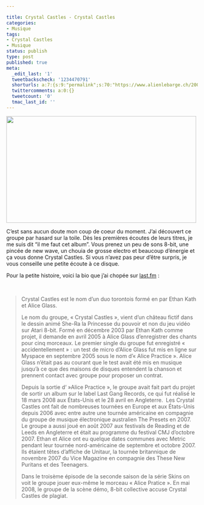 ```yaml
---

title: Crystal Castles - Crystal Castles
categories:
- Musique
tags:
- Crystal Castles
- Musique
status: publish
type: post
published: true
meta:
  _edit_last: '1'
  tweetbackscheck: '1234470791'
  shorturls: a:7:{s:9:"permalink";s:70:"https://www.alienlebarge.ch/2008/07/30/crystal-castles-crystal-castles/";s:7:"tinyurl";s:25:"https://tinyurl.com/b4rgwa";s:4:"isgd";s:17:"https://is.gd/ikej";s:5:"bitly";s:20:"https://bit.ly/1GOgFG";s:5:"snipr";s:22:"https://snipr.com/b9xby";s:5:"snurl";s:22:"https://snurl.com/b9xby";s:7:"snipurl";s:24:"https://snipurl.com/b9xby";}
  twittercomments: a:0:{}
  tweetcount: '0'
  tmac_last_id: ''
---
```

<img class="alignnone size-medium wp-image-566" title="Crystal Castles" src="https://dlgjp9x71cipk.cloudfront.net/2008/07/crystalcastles.png" alt="" width="500" height="281" />

C’est sans aucun doute mon coup de coeur du moment. J’ai découvert ce groupe par hasard sur la toile. Dès les premières écoutes de leurs titres, je me suis dit “il me faut cet album”. Vous prenez un peu de sons 8-bit, une pincée de new wave, un chouia de grosse electro et beaucoup d’énergie et ça vous donne Crystal Castles. Si vous n’avez pas peur d’être surpris, je vous conseille une petite écoute à ce disque.

<!--more-->

Pour la petite histoire, voici la bio que j’ai chopée sur <a href="https://www.lastfm.fr/music/Crystal+Castles"><span>last.fm</span></a> :

 
<blockquote>Crystal Castles est le nom d’un duo torontois formé en par Ethan Kath et Alice Glass.

Le nom du groupe, « Crystal Castles », vient d’un château fictif dans le dessin animé She-Ra la Princesse du pouvoir et non du jeu vidéo sur Atari 8-bit. Formé en décembre 2003 par Ethan Kath comme projet, il demande en avril 2005 à Alice Glass d’enregistrer des chants pour cinq morceaux. Le premier single du groupe fut enregistré « accidentellement » : un test de micro d’Alice Glass fut mis en ligne sur Myspace en septembre 2005 sous le nom d’« Alice Practice ». Alice Glass n’était pas au courant que le test avait été mis en musique jusqu’à ce que des maisons de disques entendent la chanson et prennent contact avec groupe pour proposer un contrat.

Depuis la sortie d‘ »Alice Practice », le groupe avait fait part du projet de sortir un album sur le label Last Gang Records, ce qui fut réalisé le 18 mars 2008 aux États-Unis et le 28 avril en Angleterre. 
Les Crystal Castles ont fait de nombreuses tournées en Europe et aux États-Unis depuis 2006 avec entre autre une tournée américaine en compagnie du groupe de musique électronique australien The Presets en 2007. Le groupe a aussi joué en août 2007 aux festivals de Reading et de Leeds en Angleterre et était au programme du festival CMJ d’octobre 2007. Ethan et Alice ont eu quelque dates communes avec Metric pendant leur tournée nord-américaine de septembre et octobre 2007. Ils étaient têtes d’affiche de Unitaur, la tournée britannique de novembre 2007 du Vice Magazine en compagnie des These New Puritans et des Teenagers.

Dans le troisème épisode de la seconde saison de la série Skins on voit le groupe jouer eux-même le morceau « Alice Pratice ».
En mai 2008, le groupe de la scène démo, 8-bit collective accuse Crystal Castles de plagiat.</blockquote>
<object classid="clsid:d27cdb6e-ae6d-11cf-96b8-444553540000" width="425" height="344" codebase="https://download.macromedia.com/pub/shockwave/cabs/flash/swflash.cab#version=6,0,40,0"><param name="allowFullScreen" value="true" /><param name="src" value="https://www.youtube.com/v/F29fGbm0a24&amp;hl=en&amp;fs=1" /><embed type="application/x-shockwave-flash" width="425" height="344" src="https://www.youtube.com/v/F29fGbm0a24&amp;hl=en&amp;fs=1" allowfullscreen="true"></embed></object>

<object classid="clsid:d27cdb6e-ae6d-11cf-96b8-444553540000" width="425" height="344" codebase="https://download.macromedia.com/pub/shockwave/cabs/flash/swflash.cab#version=6,0,40,0"><param name="allowFullScreen" value="true" /><param name="src" value="https://www.youtube.com/v/56E8yYgLNHE&amp;hl=en&amp;fs=1" /><embed type="application/x-shockwave-flash" width="425" height="344" src="https://www.youtube.com/v/56E8yYgLNHE&amp;hl=en&amp;fs=1" allowfullscreen="true"></embed></object>

<object classid="clsid:d27cdb6e-ae6d-11cf-96b8-444553540000" width="425" height="344" codebase="https://download.macromedia.com/pub/shockwave/cabs/flash/swflash.cab#version=6,0,40,0"><param name="allowFullScreen" value="true" /><param name="src" value="https://www.youtube.com/v/HLzgND7CugU&amp;hl=en&amp;fs=1" /><embed type="application/x-shockwave-flash" width="425" height="344" src="https://www.youtube.com/v/HLzgND7CugU&amp;hl=en&amp;fs=1" allowfullscreen="true"></embed></object>
